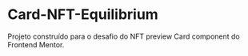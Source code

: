 # Card-NFT-Equilibrium
Projeto construído para o desafio do NFT preview Card component do Frontend Mentor.
